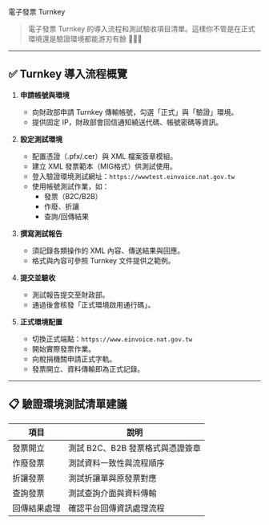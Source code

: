 電子發票 Turnkey

> 電子發票 Turnkey 的導入流程和測試驗收項目清單。這樣你不管是在正式環境還是驗證環境都能游刃有餘 👨‍💻📄
---

## ✅ Turnkey 導入流程概覽

1. **申請帳號與環境**
   - 向財政部申請 Turnkey 傳輸帳號，勾選「正式」與「驗證」環境。
   - 提供固定 IP，財政部會回信通知繞送代碼、帳號密碼等資訊。

2. **設定測試環境**
   - 配置憑證（.pfx/.cer）與 XML 檔案簽章模組。
   - 建立 XML 發票範本（MIG格式）供測試使用。
   - 登入驗證環境測試網址：`https://wwwtest.einvoice.nat.gov.tw`
   - 使用帳號測試作業，如：
     - 發票（B2C/B2B）
     - 作廢、折讓
     - 查詢/回傳結果

3. **撰寫測試報告**
   - 須記錄各類操作的 XML 內容、傳送結果與回應。
   - 格式與內容可參照 Turnkey 文件提供之範例。

4. **提交並驗收**
   - 測試報告提交至財政部。
   - 通過後會核發「正式環境啟用通行碼」。

5. **正式環境配置**
   - 切換正式端點：`https://www.einvoice.nat.gov.tw`
   - 開始實際發票作業。
   - 向稅捐機關申請正式字軌。
   - 發票開立、資料傳輸即為正式記錄。

---

## 📋 驗證環境測試清單建議

| 項目 | 說明 |
|------|------|
| 發票開立 | 測試 B2C、B2B 發票格式與憑證簽章 |
| 作廢發票 | 測試資料一致性與流程順序 |
| 折讓發票 | 測試折讓單與原發票對應 |
| 查詢發票 | 測試查詢介面與資料傳輸 |
| 回傳結果處理 | 確認平台回傳資訊處理流程 |
